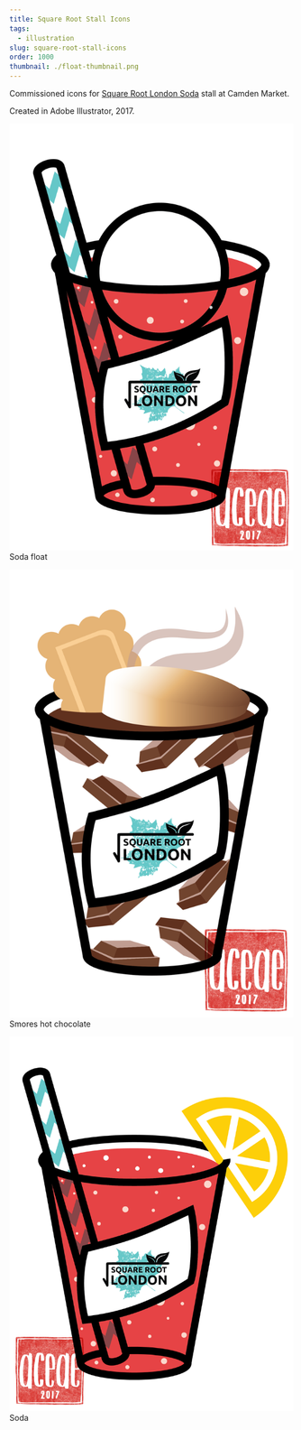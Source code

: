 ```yaml
---
title: Square Root Stall Icons
tags:
  - illustration
slug: square-root-stall-icons
order: 1000
thumbnail: ./float-thumbnail.png
---
```

Commissioned icons for [Square Root London Soda](https://www.squarerootsoda.co.uk/) stall at Camden Market.

Created in Adobe Illustrator, 2017.

![](Float-Float-wm.png)
Soda float

![](Float-Smores-wm.png)
Smores hot chocolate

![](Float-Punch-wm.png)
Soda
